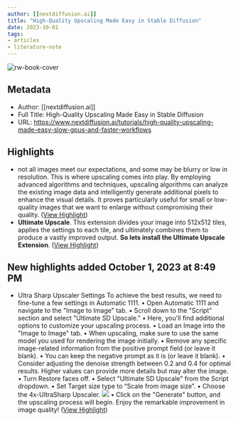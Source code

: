 ```yaml
---
author: [[nextdiffusion.ai]]
title: "High-Quality Upscaling Made Easy in Stable Diffusion"
date: 2023-10-01
tags: 
- articles
- literature-note
---
```

![rw-book-cover](https://readwise-assets.s3.amazonaws.com/static/images/article2.74d541386bbf.png)

## Metadata
- Author: [[nextdiffusion.ai]]
- Full Title: High-Quality Upscaling Made Easy in Stable Diffusion
- URL: https://www.nextdiffusion.ai/tutorials/high-quality-upscaling-made-easy-slow-gpus-and-faster-workflows

## Highlights
- not all images meet our expectations, and some may be blurry or low in resolution. This is where upscaling comes into play. By employing advanced algorithms and techniques, upscaling algorithms can analyze the existing image data and intelligently generate additional pixels to enhance the visual details. It proves particularly useful for small or low-quality images that we want to enlarge without compromising their quality. ([View Highlight](https://read.readwise.io/read/01hbkxbcp6pje8s3s2q01w5j7k))
- **Ultimate Upscale**. This extension divides your image into 512x512 tiles, applies the settings to each tile, and ultimately combines them to produce a vastly improved output. **So lets install the Ultimate Upscale Extension**. ([View Highlight](https://read.readwise.io/read/01hbkxd3y94wgn5b5jqq3yszt3))
## New highlights added October 1, 2023 at 8:49 PM
- Ultra Sharp Upscaler Settings
  To achieve the best results, we need to fine-tune a few settings in Automatic 1111.
  • Open Automatic 1111 and navigate to the "Image to Image" tab.
  • Scroll down to the "Script" section and select "Ultimate SD Upscale."
  • Here, you'll find additional options to customize your upscaling process.
  • Load an Image into the "Image to Image" tab.
  • When upscaling, make sure to use the same model you used for rendering the image initially.
  • Remove any specific image-related information from the positive prompt field (or leave it blank).
  • You can keep the negative prompt as it is (or leave it blank).
  • Consider adjusting the denoise strength between 0.2 and 0.4 for optimal results. Higher values can provide more details but may alter the image.
  • Turn Restore faces off.
  • Select "Ultimate SD Upscale" from the Script dropdown.
  • Set Target size type to “Scale from image size”.
  • Choose the 4x-UltraSharp Upscaler.
  ![](https://res.cloudinary.com/db7mzrftq/image/upload/f_auto/c_limit,w_auto/q_auto/Settings_Upscaling_f418098b79.png)
  • Click on the "Generate" button, and the upscaling process will begin. Enjoy the remarkable improvement in image quality! ([View Highlight](https://read.readwise.io/read/01hbnqsd2p4pewnraqzc1esr52))
